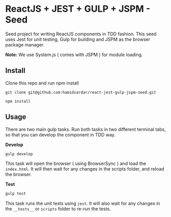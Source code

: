 # ReactJS + JEST + GULP + JSPM - Seed

Seed project for writing ReactJS components in TDD fashion. This seed uses Jest for unit testing, Gulp for building and JSPM as the browser package manager.

**Note:** We use System.js ( comes with JSPM ) for module loading.

## Install

Clone this repo and run npm install
```
git clone git@github.com:hamidsardar/react-jest-gulp-jspm-seed.git

npm install
```

## Usage 

There are two main gulp tasks. Run both tasks in two different terminal tabs, so that you can develop the component in TDD way.

**Develop**

```js 
gulp develop
```

This task will open the browser ( using BrowserSync ) and load the `index.html`. It will then wait for any changes in the scripts folder, and reload the browser.

**Test**

```js 
gulp test
```

This task runs the unit tests using `jest`. It will also wait for any changes in the `__tests__` or `scripts` folder to re-run the tests.